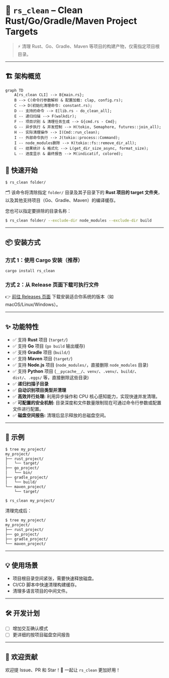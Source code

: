 # 🧹 `rs_clean` – Clean Rust/Go/Gradle/Maven Project Targets

> ⚡ 清理 Rust、Go、Gradle、Maven 等项目的构建产物，仅需指定项目根目录。

---

## 🏗️ 架构概览

```mermaid
graph TD
    A[rs_clean CLI] --> B{main.rs};
    B --> C(命令行参数解析 & 配置加载: clap, config.rs);
    C --> D(初始化清理命令: constant.rs);
    D -- 支持的命令 --> E[lib.rs - do_clean_all];
    E -- 递归扫描 --> F(walkdir);
    F -- 项目识别 & 清理任务生成 --> G{cmd.rs - Cmd};
    G -- 异步执行 & 并发控制 --> H(tokio, Semaphore, futures::join_all);
    H -- 实际清理操作 --> I(Cmd::run_clean);
    I -- 外部命令执行 --> J(tokio::process::Command);
    I -- node_modules删除 --> K(tokio::fs::remove_dir_all);
    E -- 结果统计 & 格式化 --> L(get_dir_size_async, format_size);
    L -- 进度显示 & 最终报告 --> M(indicatif, colored);
```

## 🚀 快速开始

```bash
$ rs_clean folder/
```

🗂 该命令将清除指定 `folder/` 目录及其子目录下的 **Rust 项目的 target 文件夹**，以及其他支持项目（Go、Gradle、Maven）的编译缓存。

您也可以指定要排除的目录名称：
```bash
$ rs_clean folder/ --exclude-dir node_modules --exclude-dir build
```

---

## 📦 安装方式

### 方式 1：使用 Cargo 安装（推荐）

```bash
cargo install rs_clean
```

### 方式 2：从 Release 页面下载可执行文件

👉 [前往 Releases 页面](https://github.com/pwh-pwh/rs_clean/releases) 下载安装适合你系统的版本（如 macOS/Linux/Windows）。

---

## ✨ 功能特性

* ✅ 支持 **Rust** 项目 (`target/`)
* ✅ 支持 **Go** 项目 (`go build` 输出缓存)
* ✅ 支持 **Gradle** 项目 (`build/`)
* ✅ 支持 **Maven** 项目 (`target/`)
* ✅ 支持 **Node.js** 项目 (`node_modules/`，直接删除 `node_modules` 目录)
* ✅ 支持 **Python** 项目 (`__pycache__/`、`venv/`、`.venv/`、`build/`、`dist/`、`.eggs/` 等，直接删除这些目录)
* ✅ **递归扫描子目录**
* ✅ **自动识别项目类型并清理**
* ✅ **高效并行处理:** 利用异步操作和 CPU 核心感知能力，实现快速并发清理。
* ✅ **可配置的安全机制:** 目录深度和文件数量限制现在可通过命令行参数或配置文件进行配置。
* ✅ **磁盘空间报告:** 清理后显示释放的总磁盘空间。

---

## 📂 示例

```bash
$ tree my_project/
my_project/
├── rust_project/
│   └── target/
├── go_project/
│   └── bin/
├── gradle_project/
│   └── build/
└── maven_project/
    └── target/
```

```bash
$ rs_clean my_project/
```

清理完成后：

```bash
$ tree my_project/
my_project/
├── rust_project/
├── go_project/
├── gradle_project/
└── maven_project/
```

---

## 💡 使用场景

* 项目根目录空间紧张，需要快速释放磁盘。
* CI/CD 脚本中快速清理构建缓存。
* 清理多语言项目的中间文件。

---

## 🛠️ 开发计划

* [ ] 增加交互确认模式
* [ ] 更详细的按项目磁盘空间报告

---

## 🤝 欢迎贡献

欢迎提 Issue、PR 和 Star！🧡
一起让 `rs_clean` 更加好用！
